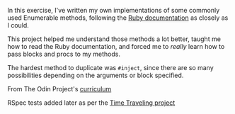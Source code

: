 In this exercise, I've written my own implementations of some commonly used Enumerable methods, following the [Ruby documentation](https://ruby-doc.org/core-2.4.1/Enumerable.html) as closely as I could.

This project helped me understand those methods a lot better, taught me how to read the Ruby documentation, and forced me to *really* learn how to pass blocks and procs to my methods.

The hardest method to duplicate was `#inject`, since there are so many possibilities depending on the arguments or block specified.

From The Odin Project's [curriculum](https://www.theodinproject.com/courses/ruby-programming/lessons/advanced-building-blocks)

RSpec tests added later as per the [Time Traveling project](https://www.theodinproject.com/courses/ruby-programming/lessons/testing-your-ruby-code)